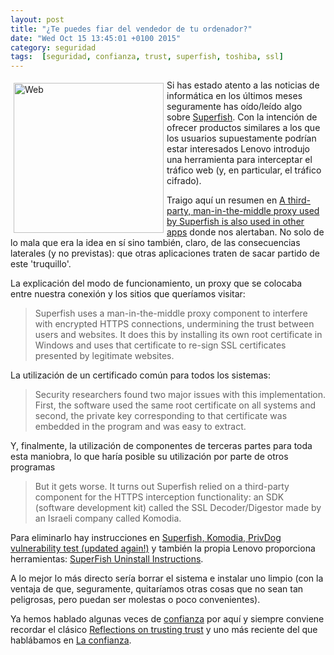 ```yaml
---
layout: post
title: "¿Te puedes fiar del vendedor de tu ordenador?"
date: "Wed Oct 15 13:45:01 +0100 2015"
category: seguridad
tags:  [seguridad, confianza, trust, superfish, toshiba, ssl]
---
```






<a href="https://www.flickr.com/photos/fernand0/11389057736/" title="Web"><img src="https://c2.staticflickr.com/4/3830/11389057736_106a029794_m.jpg" width="240"  alt="Web" style="float:left; margin:5px"></a>

Si has estado atento a las noticias de informática en los últimos meses seguramente has oído/leído algo sobre [Superfish](https://support.lenovo.com/us/en/product_security/superfish). Con la intención de ofrecer productos similares a los que los usuarios supuestamente podrían estar interesados Lenovo introdujo una herramienta para interceptar el tráfico web (y, en particular, el tráfico cifrado). 

Traigo aquí un resumen en [A third-party, man-in-the-middle proxy used by Superfish is also used in other apps](http://www.computerworld.com/article/2887079/superfish-security-flaw-exists-in-other-apps-non-lenovo-systems.html) donde nos alertaban. No solo de lo mala que era la idea en sí sino también, claro, de las consecuencias laterales (y no previstas): que otras aplicaciones traten de sacar partido de este 'truquillo'.

La explicación del modo de funcionamiento, un proxy que se colocaba entre nuestra conexión y los sitios que queríamos visitar: 

>  Superfish uses a man-in-the-middle proxy component to interfere with encrypted HTTPS connections, undermining the trust between users and websites. It does this by installing its own root certificate in Windows and uses that certificate to re-sign SSL certificates presented by legitimate websites.

La utilización de un certificado común para todos los sistemas:

> Security researchers found two major issues with this implementation. First, the software used the same root certificate on all systems and second, the private key corresponding to that certificate was embedded in the program and was easy to extract.

Y, finalmente, la utilización de componentes de terceras partes para toda esta maniobra, lo que haría posible su utilización por parte de otros programas

> But it gets worse. It turns out Superfish relied on a third-party component for the HTTPS interception functionality: an SDK (software development kit) called the SSL Decoder/Digestor made by an Israeli company called Komodia.

Para eliminarlo hay instrucciones en [Superfish, Komodia, PrivDog vulnerability test (updated again!)](https://filippo.io/Badfish/) y también la propia Lenovo proporciona herramientas: [SuperFish Uninstall Instructions](https://support.lenovo.com/us/en/product_security/superfish_uninstall).

A lo mejor lo más directo sería borrar el sistema e instalar uno limpio (con la ventaja de que, seguramente, quitaríamos otras cosas que no sean tan peligrosas, pero puedan ser molestas o poco convenientes).

Ya hemos hablado algunas veces de [confianza](http://fernand0.github.io/tags/confianza/) por aquí y siempre conviene recordar el clásico [Reflections on trusting trust](http://dl.acm.org/citation.cfm?id=358210) y uno más reciente del que hablábamos en [La confianza](https://mbpfernand0.wordpress.com/2011/12/21/la-confianza/).

